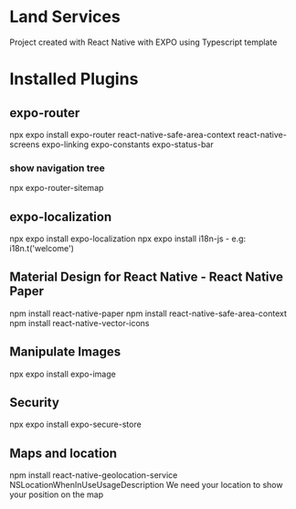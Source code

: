 # Land Services

Project created with React Native with EXPO using Typescript template

# Installed Plugins

## expo-router

npx expo install expo-router react-native-safe-area-context react-native-screens expo-linking expo-constants expo-status-bar

### show navigation tree
npx expo-router-sitemap


## expo-localization

npx expo install expo-localization
npx expo install i18n-js - e.g: i18n.t('welcome')


## Material Design for React Native - React Native Paper

npm install react-native-paper
npm install react-native-safe-area-context
npm install react-native-vector-icons


## Manipulate Images

npx expo install expo-image


## Security
npx expo install expo-secure-store


## Maps and location
npm install react-native-geolocation-service
<key>NSLocationWhenInUseUsageDescription</key>
<string>We need your location to show your position on the map</string>
